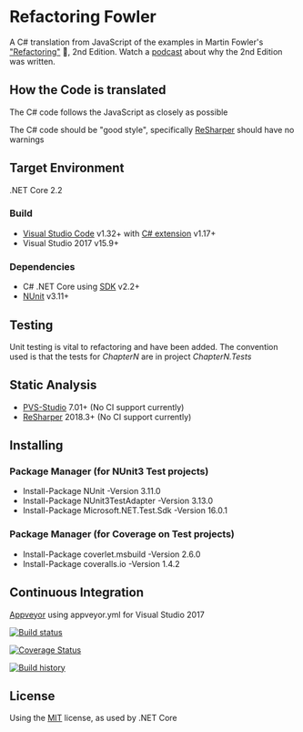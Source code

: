 # Refactoring Fowler
A C# translation from JavaScript of the examples in Martin Fowler's ["Refactoring"](https://martinfowler.com/articles/refactoring-2nd-changes.html) :book:, 2nd Edition. Watch a [podcast](https://www.infoq.com/podcasts/refactoring-evolutionary-architecture) about why the 2nd Edition was written.

## How the Code is translated
The C# code follows the JavaScript as closely as possible

The C# code should be "good style", specifically [ReSharper](https://www.jetbrains.com/resharper) should have no warnings

## Target Environment
.NET Core 2.2

### Build
* [Visual Studio Code](https://code.visualstudio.com) v1.32+ with [C# extension](https://marketplace.visualstudio.com/items?itemName=ms-vscode.csharp) v1.17+
* Visual Studio 2017 v15.9+ 
### Dependencies
* C# .NET Core using [SDK](https://www.microsoft.com/net/download) v2.2+
* [NUnit](https://nunit.org) v3.11+

## Testing
Unit testing is vital to refactoring and have been added. 
The convention used is that the tests for *ChapterN* are in project *ChapterN.Tests*

## Static Analysis
* [PVS-Studio](https://www.viva64.com/en/pvs-studio/) 7.01+ (No CI support currently)
* [ReSharper](https://www.jetbrains.com/resharper/) 2018.3+ (No CI support currently)

## Installing
### Package Manager (for NUnit3 Test projects)
* Install-Package NUnit -Version 3.11.0
* Install-Package NUnit3TestAdapter -Version 3.13.0
* Install-Package Microsoft.NET.Test.Sdk -Version 16.0.1
### Package Manager (for Coverage on Test projects)
* Install-Package coverlet.msbuild -Version 2.6.0
* Install-Package coveralls.io -Version 1.4.2

## Continuous Integration
[Appveyor](https://www.appveyor.com) using appveyor.yml for Visual Studio 2017

[![Build status](https://ci.appveyor.com/api/projects/status/v3yc51dovaje1jpw/branch/master?svg=true)](https://ci.appveyor.com/project/ydango/refactoringfowler)

[![Coverage Status](https://coveralls.io/repos/github/ydango/RefactoringFowler/badge.svg?branch=master)](https://coveralls.io/github/ydango/RefactoringFowler?branch=master)
  
[![Build history](https://buildstats.info/appveyor/chart/ydango/refactoringfowler)](https://ci.appveyor.com/project/ydango/refactoringfowler/history)

## License
Using the [MIT](https://opensource.org/licenses/MIT) license, as used by .NET Core
